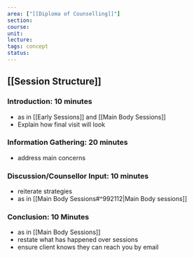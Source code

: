 ```yaml
---
area: ["[[Diploma of Counselling]]"]
section: 
course: 
unit: 
lecture: 
tags: concept
status:
---
```




## [[Session Structure]]

### Introduction: 10 minutes
- as in [[Early Sessions]] and [[Main Body Sessions]]
- Explain how final visit will look

### Information Gathering: 20 minutes
- address main concerns

### Discussion/Counsellor Input: 10 minutes
- reiterate strategies
- as in [[Main Body Sessions#^992112|Main Body sessions]]

### Conclusion: 10 Minutes
- as in [[Main Body Sessions]]
- restate what has happened over sessions
- ensure client knows they can reach you by email